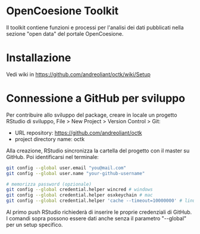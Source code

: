 # OpenCoesione Toolkit


Il toolkit contiene funzioni e processi per l'analisi dei dati pubblicati nella sezione "open data" del portale OpenCoesione.


# Installazione
Vedi wiki in https://github.com/andreoliant/octk/wiki/Setup


# Connessione a GitHub per sviluppo
Per contribuire allo sviluppo del package, creare in locale un progetto RStudio di sviluppo, File > New Project > Version Control > Git:
* URL repository: https://github.com/andreoliant/octk
* project directory name: octk

Alla creazione, RStudio sincronizza la cartella del progetto con il master su GitHub. Poi identificarsi nel terminale:

```bash
git config --global user.email "you@mail.com"
git config --global user.name "your-github-username"

# memorizza password (opzionale)
git config --global credential.helper wincred # windows
git config --global credential.helper osxkeychain # mac
git config --global credential.helper 'cache --timeout=10000000' # linux

```

Al primo push RStudio richiederà di inserire le proprie credenziali di GitHub.
I comandi sopra possono essere dati anche senza il parametro "--global" per un setup specifico.

